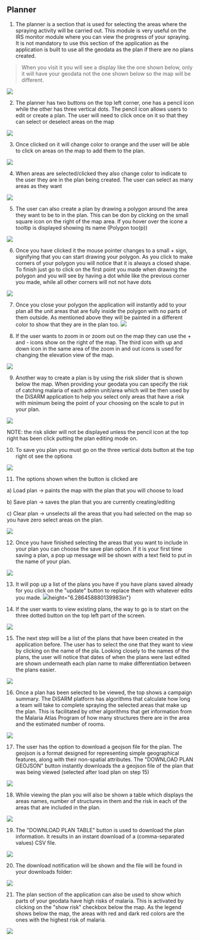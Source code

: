 **Planner**
-----------

1.  The planner is a section that is used for selecting the areas where the spraying activity will be carried out. This module is very useful on the IRS monitor module where you can view the progress of your spraying. It is not mandatory to use this section of the application as the application is built to use all the geodata as the plan if there are no plans created.

> When you visit it you will see a display like the one shown below, only it will have your geodata not the one shown below so the map will be different.

![](/.gitbook/assets/app-image92.png)

2.  The planner has two buttons on the top left corner, one has a pencil icon while the other has three vertical dots. The pencil icon allows users to edit or create a plan. The user will need to click once on it so that they can select or deselect areas on the map

![](/.gitbook/assets/app-image38.png)

3.  Once clicked on it will change color to orange and the user will be able to click on areas on the map to add them to the plan.

![](/.gitbook/assets/app-image53.png)

4.  When areas are selected/clicked they also change color to indicate to the user they are in the plan being created. The user can select as many areas as they want

![](/.gitbook/assets/app-image108.png)

5.  The user can also create a plan by drawing a polygon around the area they want to be to in the plan. This can be don by clicking on the small square icon on the right of the map area. If you hover over the icone a tooltip is displayed showing its name (Polygon too(p))

![](/.gitbook/assets/app-image78.png)

6.  Once you have clicked it the mouse pointer changes to a small + sign, signifying that you can start drawing your polygon. As you click to make corners of your polygon you will notice that it is always a closed shape. To finish just go to click on the first point you made when drawing the polygon and you will see by having a dot while like the previous corner you made, while all other corners will not not have dots

![](/.gitbook/assets/app-image57.png)

7.  Once you close your polygon the application will instantly add to your plan all the unit areas that are fully inside the polygon with no parts of them outside. As mentioned above they will be painted in a different color to show that they are in the plan too. ![](/.gitbook/assets/app-image23.png)

8.  If the user wants to zoom in or zoom out on the map they can use the + and - icons show on the right of the map. The third icon with up and down icon in the same area of the zoom in and out icons is used for changing the elevation view of the map.

![](/.gitbook/assets/app-image111.png)

9.  Another way to create a plan is by using the risk slider that is shown below the map. When providing your geodata you can specify the risk of catching malaria of each admin unit/area which will be then used by the DiSARM application to help you select only areas that have a risk with minimum being the point of your choosing on the scale to put in your plan.

![](/.gitbook/assets/app-image5.png)

NOTE: the risk slider will not be displayed unless the pencil icon at the top right has been click putting the plan editing mode on.

10. To save you plan you must go on the three vertical dots button at the top right ot see the options

![](/.gitbook/assets/app-image105.png)

11. The options shown when the button is clicked are

<!-- -->

a)  Load plan → paints the map with the plan that you will choose to load

b)  Save plan → saves the plan that you are currently creating/editing

c)  Clear plan → unselects all the areas that you had selected on the map so you have zero select areas on the plan.

![](/.gitbook/assets/app-image17.png)

12. Once you have finished selecting the areas that you want to include in your plan you can choose the save plan option. If it is your first time saving a plan, a pop up message will be shown with a text field to put in the name of your plan.

![](/.gitbook/assets/app-image10.png)

13. It will pop up a list of the plans you have if you have plans saved already for you click on the "update" button to replace them with whatever edits you made. ![](/.gitbook/assets/app-image61.png)height="6.286458880139983in"}

14. If the user wants to view existing plans, the way to go is to start on the three dotted button on the top left part of the screen.

![](/.gitbook/assets/app-image97.png)

15. The next step will be a list of the plans that have been created in the application before. The user has to select the one that they want to view by clicking on the name of the pla. Looking closely to the names of the plans, the user will notice that dates of when the plans were last edited are shown underneath each plan name to make differentiation between the plans easier.

![](/.gitbook/assets/app-image4.png)

16. Once a plan has been selected to be viewed, the top shows a campaign summary. The DiSARM platform has algorithms that calculate how long a team will take to complete spraying the selected areas that make up the plan. This is facilitated by other algorithms that get information from the Malaria Atlas Program of how many structures there are in the area and the estimated number of rooms.

![](/.gitbook/assets/app-image8.png)

17. The user has the option to download a geojson file for the plan. The geojson is a format designed for representing simple geographical features, along with their non-spatial attributes. The "DOWNLOAD PLAN GEOJSON" button instantly downloads the a geojson file of the plan that was being viewed (selected after load plan on step 15)

![](/.gitbook/assets/app-image39.png)

18. While viewing the plan you will also be shown a table which displays the areas names, number of structures in them and the risk in each of the areas that are included in the plan.

![](/.gitbook/assets/app-image67.png)

19. The "DOWNLOAD PLAN TABLE" button is used to download the plan information. It results in an instant download of a (comma-separated values) CSV file.

![](/.gitbook/assets/app-image77.png)

20. The download notification will be shown and the file will be found in your downloads folder:

![](/.gitbook/assets/app-image15.png)

21. The plan section of the application can also be used to show which parts of your geodata have high risks of malaria. This is activated by clicking on the "show risk" checkbox below the map. As the legend shows below the map, the areas with red and dark red colors are the ones with the highest risk of malaria.

![](/.gitbook/assets/app-image13.png)